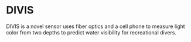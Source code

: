 # DIVIS
DIVIS is a novel sensor uses fiber optics and a cell phone to measure light color from two depths to predict water visibility for recreational divers.
